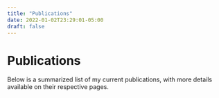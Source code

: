 ```yaml
---
title: "Publications"
date: 2022-01-02T23:29:01-05:00
draft: false
---
```


# Publications

Below is a summarized list of my current publications, with more details available on their respective pages.
